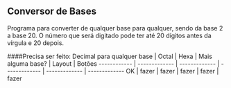 ## Conversor de Bases
Programa para converter de qualquer base para qualquer, sendo da base 2 a base 20. O número que será digitado pode ter até 20 dígitos antes da vírgula e 20 depois.

####Precisa ser feito:
Decimal para qualquer base  | Octal | Hexa | Mais alguma base? | Layout | Botões
  ------------ | ------------- | ------------- | ------------- | ------------- | -------------
  OK | fazer | fazer | fazer | fazer | fazer
